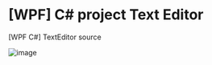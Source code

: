 # [WPF] C# project Text Editor
[WPF C#] TextEditor source

![image](https://user-images.githubusercontent.com/116380334/217836097-80feb7a6-f483-4a17-a5e9-d522057f8528.png)
